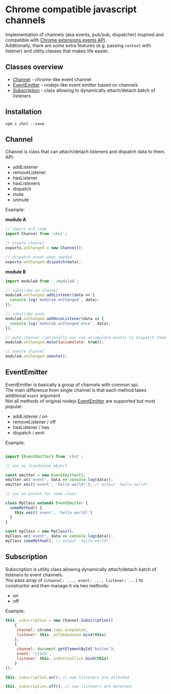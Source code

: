 # Chrome compatible javascript channels
Implementation of channels (aka events, pub/sub, dispatcher) inspired and 
compatible with [Chrome extensions events API](https://developer.chrome.com/extensions/events#type-Event).  
Additionally, there are some extra features (e.g. passing `context` with listener) and utility classes
that makes life easier.

## Classes overview
* [Channel](#channel) - chrome-like event channel
* [EventEmitter](#eventemitter) - nodejs-like event emitter based on channels
* [Subscription](#subscription) - class allowing to dynamically attach/detach batch of listeners

## Installation
```
npm i chnl --save
```

## Channel
Channel is class that can attach/detach listeners and dispatch data to them.  
API:  

* addListener
* removeListener
* hasListener
* hasListeners
* dispatch
* mute
* unmute

Example:

**module A**
```js
// import es5 code
import Channel from 'chnl';

// create channel
exports.onChanged = new Channel();

// dispatch event when needed
exports.onChanged.dispatch(data);
```

**module B**
```js
import moduleA from './moduleA';

// subscribe on channel
moduleA.onChanged.addListener(data => {
  console.log('moduleA.onChanged', data);
});

// subscribe once
moduleA.onChanged.addOnceListener(data => {
  console.log('moduleA.onChanged once', data);
});

// mute channel (optionally you can accumulate events to dispatch them after unmute) 
moduleA.onChanged.mute({accumulate: true});

// unmute channel 
moduleA.onChanged.unmute();
```

## EventEmitter
EventEmitter is basically a group of channels with common api.  
The main difference from single channel is that each method takes additional `event` argument.  
Not all methods of original nodejs [EventEmitter](https://nodejs.org/api/events.html#events_class_eventemitter) 
are supported but most popular:

* addListener / on
* removeListener / off
* hasListener / has
* dispatch / emit

Example:
```js

import {EventEmitter} from 'chnl';

// use as standalone object

const emitter = new EventEmitter();
emitter.on('event', data => console.log(data));
emitter.emit('event', 'hello world!'); // output 'hello world!'

// use as parent for some class

class MyClass extends EventEmitter {
  someMethod() {
    this.emit('event', 'hello world!')
  }
}

const myClass = new MyClass();
myClass.on('event', data => console.log(data));
myClass.someMethod(); // output 'hello world!'
```

## Subscription
Subscription is utility class allowing dynamically attach/detach batch of listeners to event channels.  
You pass array of `{channel: ..., event: ..., listener: ...}` to constructor and then manage it via two methods:

* on
* off

Example:
```js
this._subscription = new Channel.Subscription([
    {
     channel: chrome.tabs.onUpdated,
     listener: this._onTabUpdated.bind(this)
    },
    {
     channel: document.getElementById('button'),
     event: 'click',
     listener: this._onButtonClick.bind(this)
    }
]);

this._subscription.on(); // now listeners are attached

this._subscription.off(); // now listeners are detached
```
